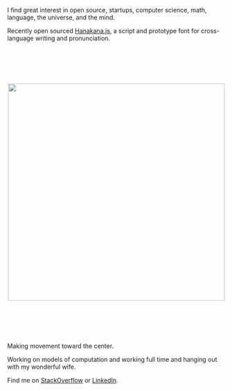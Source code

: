 
I find great interest in open source, startups, computer science, math, language, the universe, and the mind.

Recently open sourced [Hanakana.js](https://github.com/lancejpollard/hanakana.js), a script and prototype font for cross-language writing and pronunciation.

<br/>
<br/>
<br/>
<br/>

<p align='center'>
  <img src='https://github.com/lancejpollard/hanakana.js/blob/build/title.png?raw=true' width='500'/>
</p>

<br/>
<br/>
<br/>
<br/>

Making movement toward the center.

Working on models of computation and working full time and hanging out with my wonderful wife.

Find me on [StackOverflow](https://stackoverflow.com/users/169992/lance-pollard) or [LinkedIn](https://www.linkedin.com/in/lancejpollard/).